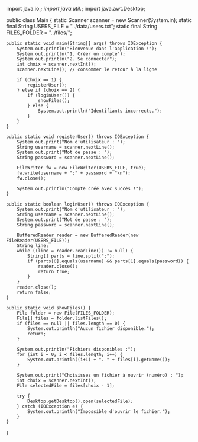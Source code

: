 import java.io.*;
import java.util.*;
import java.awt.Desktop;

public class Main {
    static Scanner scanner = new Scanner(System.in);
    static final String USERS_FILE = "../data/users.txt";
    static final String FILES_FOLDER = "../files/";

    public static void main(String[] args) throws IOException {
        System.out.println("Bienvenue dans l'application !");
        System.out.println("1. Créer un compte");
        System.out.println("2. Se connecter");
        int choix = scanner.nextInt();
        scanner.nextLine(); // consommer le retour à la ligne

        if (choix == 1) {
            registerUser();
        } else if (choix == 2) {
            if (loginUser()) {
                showFiles();
            } else {
                System.out.println("Identifiants incorrects.");
            }
        }
    }

    public static void registerUser() throws IOException {
        System.out.print("Nom d'utilisateur : ");
        String username = scanner.nextLine();
        System.out.print("Mot de passe : ");
        String password = scanner.nextLine();

        FileWriter fw = new FileWriter(USERS_FILE, true);
        fw.write(username + ":" + password + "\n");
        fw.close();

        System.out.println("Compte créé avec succès !");
    }

    public static boolean loginUser() throws IOException {
        System.out.print("Nom d'utilisateur : ");
        String username = scanner.nextLine();
        System.out.print("Mot de passe : ");
        String password = scanner.nextLine();

        BufferedReader reader = new BufferedReader(new FileReader(USERS_FILE));
        String line;
        while ((line = reader.readLine()) != null) {
            String[] parts = line.split(":");
            if (parts[0].equals(username) && parts[1].equals(password)) {
                reader.close();
                return true;
            }
        }
        reader.close();
        return false;
    }

    public static void showFiles() {
        File folder = new File(FILES_FOLDER);
        File[] files = folder.listFiles();
        if (files == null || files.length == 0) {
            System.out.println("Aucun fichier disponible.");
            return;
        }

        System.out.println("Fichiers disponibles :");
        for (int i = 0; i < files.length; i++) {
            System.out.println((i+1) + ". " + files[i].getName());
        }

        System.out.print("Choisissez un fichier à ouvrir (numéro) : ");
        int choix = scanner.nextInt();
        File selectedFile = files[choix - 1];

        try {
            Desktop.getDesktop().open(selectedFile);
        } catch (IOException e) {
            System.out.println("Impossible d'ouvrir le fichier.");
        }
    }
}
